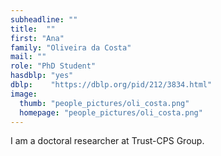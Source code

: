 ```yaml
---
subheadline: ""
title:  ""
first: "Ana"
family: "Oliveira da Costa"
mail: ""
role: "PhD Student"
hasdblp: "yes"
dblp:    "https://dblp.org/pid/212/3834.html"
image:
  thumb: "people_pictures/oli_costa.png"
  homepage: "people_pictures/oli_costa.png"
---
```


<!--more-->

I am a doctoral researcher at Trust-CPS Group.
